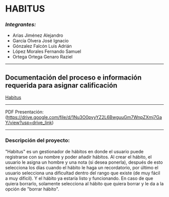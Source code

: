 # HABITUS
### *Integrantes:*
- Arias Jiménez Alejandro
- García Olvera José Ignacio
- Gónzalez Falcón Luis Adrián
- López Morales Fernando Samuel
- Ortega Ortega Genaro Raziel
***
## Documentación del proceso e información requerida para asignar calificación
[Habitus](docs/HABITUS.pdf)

***
PDF Presentación: (https://drive.google.com/file/d/1Nu3O0pyyYZ2L6BwguuGm7WnpZXmj7GaY/view?usp=drive_link)

***
### Descripción del proyecto:
"Habitus" es un gestionador de hábitos en donde el usuario puede registrarse con su nombre y poder añadir hábitos.
Al crear el hábito, el usuario le asigna un hombre y una nota (si desea ponerla), después de esto selecciona los días cuando el hábito le haga un recordatorio, por último el usuario selecciona una dificultad dentro del rango que existe (de muy fácil a muy dificil). Y el hábito ya estaría listo y funcionando.
En caso de que quiera borrarlo, solamente selecciona al hábito que quiera borrar y le da a la opción de "borrar hábito".


